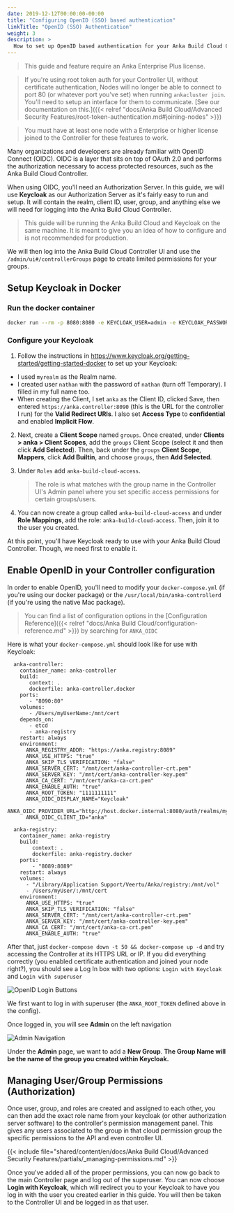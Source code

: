 ```yaml
---
date: 2019-12-12T00:00:00-00:00
title: "Configuring OpenID (SSO) based authentication"
linkTitle: "OpenID (SSO) Authentication"
weight: 3
description: >
  How to set up OpenID based authentication for your Anka Build Cloud Controller & Registry
---
```


> This guide and feature require an Anka Enterprise Plus license.

> If you're using root token auth for your Controller UI, without certificate authentication, Nodes will no longer be able to connect to port 80 (or whatever port you've set) when running `ankacluster join`. You'll need to setup an interface for them to communicate. [See our documentation on this.]({{< relref "docs/Anka Build Cloud/Advanced Security Features/root-token-authentication.md#joining-nodes" >}})

> You must have at least one node with a Enterprise or higher license joined to the Controller for these features to work.

Many organizations and developers are already familiar with OpenID Connect (OIDC). OIDC is a layer that sits on top of OAuth 2.0 and performs the authorization necessary to access protected resources, such as the Anka Build Cloud Controller.

When using OIDC, you'll need an Authorization Server. In this guide, we will use **Keycloak** as our Authorization Server as it's fairly easy to run and setup. It will contain the realm, client ID, user, group, and anything else we will need for logging into the Anka Build Cloud Controller.

> This guide will be running the Anka Build Cloud and Keycloak on the same machine. It is meant to give you an idea of how to configure and is not recommended for production.

We will then log into the Anka Build Cloud Controller UI and use the `/admin/ui#/controllerGroups` page to create limited permissions for your groups.

## Setup Keycloak in Docker

### Run the docker container
```bash
docker run --rm -p 8080:8080 -e KEYCLOAK_USER=admin -e KEYCLOAK_PASSWORD=admin quay.io/keycloak/keycloak:latest
```

### Configure your Keycloak

1. Follow the instructions in https://www.keycloak.org/getting-started/getting-started-docker to set up your Keycloak:

  - I used `myrealm` as the Realm name.
  - I created user `nathan` with the password of `nathan` (turn off Temporary). I filled in my full name too.
  - When creating the Client, I set `anka` as the Client ID, clicked Save, then entered `https://anka.controller:8090` (this is the URL for the controller I run) for the **Valid Redirect URIs**. I also set **Access Type** to **confidential** and enabled **Implicit Flow**.

2. Next, create a **Client Scope** named `groups`. Once created, under **Clients > anka > Client Scopes**, add the `groups` Client Scope (select it and then click **Add Selected**). Then, back under the `groups` **Client Scope**, **Mappers**, click **Add Builtin**, and choose `groups`, then **Add Selected**.

2. Under `Roles` add `anka-build-cloud-access`. 
    > The role is what matches with the group name in the Controller UI's Admin panel where you set specific access permissions for certain groups/users.

3. You can now create a group called `anka-build-cloud-access` and under **Role Mappings**, add the role: `anka-build-cloud-access`. Then, join it to the user you created.

At this point, you'll have Keycloak ready to use with your Anka Build Cloud Controller. Though, we need first to enable it.

## Enable OpenID in your Controller configuration

In order to enable OpenID, you'll need to modify your `docker-compose.yml` (if you're using our docker package) or the `/usr/local/bin/anka-controllerd` (if you're using the native Mac package).

> You can find a list of configuration options in the [Configuration Reference]({{< relref "docs/Anka Build Cloud/configuration-reference.md" >}}) by searching for `ANKA_OIDC`

Here is what your `docker-compose.yml` should look like for use with Keycloak:

```docker
  anka-controller:
    container_name: anka-controller
    build:
       context: .
       dockerfile: anka-controller.docker
    ports:
       - "8090:80"
    volumes:
       - /Users/myUserName:/mnt/cert
    depends_on:
       - etcd
       - anka-registry
    restart: always
    environment:
      ANKA_REGISTRY_ADDR: "https://anka.registry:8089"
      ANKA_USE_HTTPS: "true"
      ANKA_SKIP_TLS_VERIFICATION: "false"
      ANKA_SERVER_CERT: "/mnt/cert/anka-controller-crt.pem"
      ANKA_SERVER_KEY: "/mnt/cert/anka-controller-key.pem"
      ANKA_CA_CERT: "/mnt/cert/anka-ca-crt.pem"
      ANKA_ENABLE_AUTH: "true"
      ANKA_ROOT_TOKEN: "1111111111"
      ANKA_OIDC_DISPLAY_NAME="Keycloak"
      ANKA_OIDC_PROVIDER_URL="http://host.docker.internal:8080/auth/realms/myrealm"
      ANKA_OIDC_CLIENT_ID="anka"

  anka-registry:
    container_name: anka-registry
    build:
        context: .
        dockerfile: anka-registry.docker
    ports:
        - "8089:8089"
    restart: always
    volumes:
      - "/Library/Application Support/Veertu/Anka/registry:/mnt/vol"
      - /Users/myUser/:/mnt/cert
    environment:
      ANKA_USE_HTTPS: "true"
      ANKA_SKIP_TLS_VERIFICATION: "false"
      ANKA_SERVER_CERT: "/mnt/cert/anka-controller-crt.pem"
      ANKA_SERVER_KEY: "/mnt/cert/anka-controller-key.pem"
      ANKA_CA_CERT: "/mnt/cert/anka-ca-crt.pem"
      ANKA_ENABLE_AUTH: "true"
```

After that, just `docker-compose down -t 50 && docker-compose up -d` and try accessing the Controller at its HTTPS URL or IP. If you did everything correctly (you enabled certificate authentication and joined your node right?), you should see a Log In box with two options: `Login with Keycloak` and `Login with superuser`

![OpenID Login Buttons](/images/openid/login.png)

We first want to log in with superuser (the `ANKA_ROOT_TOKEN` defined above in the config).

Once logged in, you will see **Admin** on the left navigation

![Admin Navigation](/images/openid/admin.png)

Under the **Admin** page, we want to add a **New Group**. **The Group Name will be the name of the group you created within Keycloak.** 

## Managing User/Group Permissions (Authorization)

Once user, group, and roles are created and assigned to each other, you can then add the exact role name from your keycloak (or other authorization server software) to the controller's permission management panel. This gives any users associated to the group in that cloud permission group the specific permissions to the API and even controller UI.

{{< include file="shared/content/en/docs/Anka Build Cloud/Advanced Security Features/partials/_managing-permissions.md" >}}

Once you've added all of the proper permissions, you can now go back to the main Controller page and log out of the superuser. You can now choose **Login with Keycloak**, which will redirect you to your Keycloak to have you log in with the user you created earlier in this guide. You will then be taken to the Controller UI and be logged in as that user.